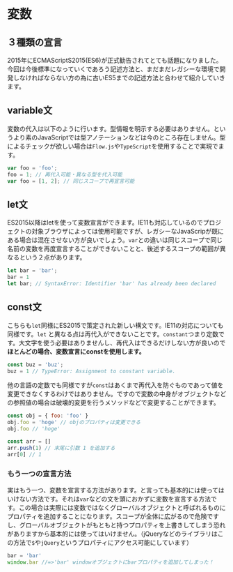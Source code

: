 # 変数

## ３種類の宣言

2015年にECMAScriptS2015\(ES6\)が正式勧告されてとても話題になりました。今回は今後標準になっていくであろう記述方法と、まだまだレガシーな環境で開発しなければならない方の為に古いES5までの記述方法と合わせて紹介していきます。

## variable文

変数の代入は以下のように行います。型情報を明示する必要はありません。というより素のJavaScriptでは型アノテーションなどは今のところ存在しません。型によるチェックが欲しい場合は`Flow.js`や`TypeScript`を使用することで実現でます。

```js
var foo = 'foo';
foo = 1; // 再代入可能・異なる型を代入可能
var foo = [1, 2]; // 同じスコープで再宣言可能
```

## let文

ES2015以降はletを使って変数宣言ができます。IE11も対応しているのでプロジェクトの対象ブラウザによっては使用可能ですが、レガシーなJavaScripが既にある場合は混在させない方が良いでしょう。`var`との違いは同じスコープで同じ名前の変数を再度宣言することができないことと、後述するスコープの範囲が異なるという２点があります。

```js
let bar = 'bar';
bar = 1
let bar; // SyntaxError: Identifier 'bar' has already been declared
```

## const文

こちらも`let`同様にES2015で策定された新しい構文です。IE11の対応についても同様です。`let` と異なる点は再代入ができないことです。`constant`つまり定数です。大文字を使う必要はありませんし、再代入はできるだけしない方が良いので**ほとんどの場合、変数宣言にconstを使用します。**

```js
const buz = 'buz';
buz = 1 // TypeError: Assignment to constant variable.
```

他の言語の定数でも同様ですが`const`はあくまで再代入を防ぐものであって値を変更できなくするわけではありません。ですので変数の中身がオブジェクトなどの参照値の場合は破壊的変更を行うメソッドなどで変更することができます。

```js
const obj = { foo: 'foo' }
obj.foo = 'hoge' // objのプロパティは変更できる
obj.foo // 'hoge'

const arr = []
arr.push(1) // 末尾に引数 1 を追加する
arr[0] // 1
```

### もう一つの宣言方法

実はもう一つ、変数を宣言する方法があります。と言っても基本的には使ってはいけない方法です。それは`var`などの文を頭におかずに変数を宣言する方法です。この場合は実際には変数ではなくグローバルオブジェクトと呼ばれるものにプロパティを追加することになります。スコープが全体に広がるので危険ですし、グローバルオブジェクトがもともと持つプロパティを上書きしてしまう恐れがありますから基本的には使ってはいけません。（jQueryなどのライブラリはこの方法で`$`や`jQuery`というプロパティにアクセス可能にしています）

```js
bar = 'bar'
window.bar //=>'bar' windowオブジェクトにbarプロパティを追加してしまった！
```



